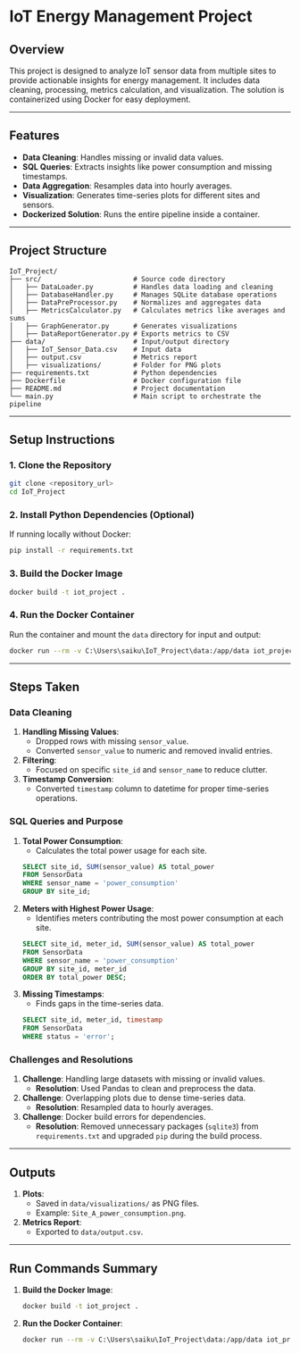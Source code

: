 # IoT Energy Management Project

## Overview
This project is designed to analyze IoT sensor data from multiple sites to provide actionable insights for energy management. It includes data cleaning, processing, metrics calculation, and visualization. The solution is containerized using Docker for easy deployment.

---

## Features
- **Data Cleaning**: Handles missing or invalid data values.
- **SQL Queries**: Extracts insights like power consumption and missing timestamps.
- **Data Aggregation**: Resamples data into hourly averages.
- **Visualization**: Generates time-series plots for different sites and sensors.
- **Dockerized Solution**: Runs the entire pipeline inside a container.

---

## Project Structure
```
IoT_Project/
├── src/                       # Source code directory
│   ├── DataLoader.py          # Handles data loading and cleaning
│   ├── DatabaseHandler.py     # Manages SQLite database operations
│   ├── DataPreProcessor.py    # Normalizes and aggregates data
│   ├── MetricsCalculator.py   # Calculates metrics like averages and sums
│   ├── GraphGenerator.py      # Generates visualizations
│   ├── DataReportGenerator.py # Exports metrics to CSV
├── data/                      # Input/output directory
│   ├── IoT_Sensor_Data.csv    # Input data
│   ├── output.csv             # Metrics report
│   ├── visualizations/        # Folder for PNG plots
├── requirements.txt           # Python dependencies
├── Dockerfile                 # Docker configuration file
├── README.md                  # Project documentation
└── main.py                    # Main script to orchestrate the pipeline
```

---

## Setup Instructions

### 1. Clone the Repository
```bash
git clone <repository_url>
cd IoT_Project
```

### 2. Install Python Dependencies (Optional)
If running locally without Docker:
```bash
pip install -r requirements.txt
```

### 3. Build the Docker Image
```bash
docker build -t iot_project .
```

### 4. Run the Docker Container
Run the container and mount the `data` directory for input and output:
```bash
docker run --rm -v C:\Users\saiku\IoT_Project\data:/app/data iot_project
```

---

## Steps Taken

### Data Cleaning
1. **Handling Missing Values**:
   - Dropped rows with missing `sensor_value`.
   - Converted `sensor_value` to numeric and removed invalid entries.
2. **Filtering**:
   - Focused on specific `site_id` and `sensor_name` to reduce clutter.
3. **Timestamp Conversion**:
   - Converted `timestamp` column to datetime for proper time-series operations.

### SQL Queries and Purpose
1. **Total Power Consumption**:
   - Calculates the total power usage for each site.
   ```sql
   SELECT site_id, SUM(sensor_value) AS total_power 
   FROM SensorData
   WHERE sensor_name = 'power_consumption'
   GROUP BY site_id;
   ```
2. **Meters with Highest Power Usage**:
   - Identifies meters contributing the most power consumption at each site.
   ```sql
   SELECT site_id, meter_id, SUM(sensor_value) AS total_power 
   FROM SensorData
   WHERE sensor_name = 'power_consumption'
   GROUP BY site_id, meter_id
   ORDER BY total_power DESC;
   ```
3. **Missing Timestamps**:
   - Finds gaps in the time-series data.
   ```sql
   SELECT site_id, meter_id, timestamp 
   FROM SensorData
   WHERE status = 'error';
   ```

### Challenges and Resolutions
1. **Challenge**: Handling large datasets with missing or invalid values.
   - **Resolution**: Used Pandas to clean and preprocess the data.
2. **Challenge**: Overlapping plots due to dense time-series data.
   - **Resolution**: Resampled data to hourly averages.
3. **Challenge**: Docker build errors for dependencies.
   - **Resolution**: Removed unnecessary packages (`sqlite3`) from `requirements.txt` and upgraded `pip` during the build process.

---

## Outputs
1. **Plots**:
   - Saved in `data/visualizations/` as PNG files.
   - Example: `Site_A_power_consumption.png`.
2. **Metrics Report**:
   - Exported to `data/output.csv`.

---

## Run Commands Summary
1. **Build the Docker Image**:
   ```bash
   docker build -t iot_project .
   ```
2. **Run the Docker Container**:
   ```bash
   docker run --rm -v C:\Users\saiku\IoT_Project\data:/app/data iot_project
